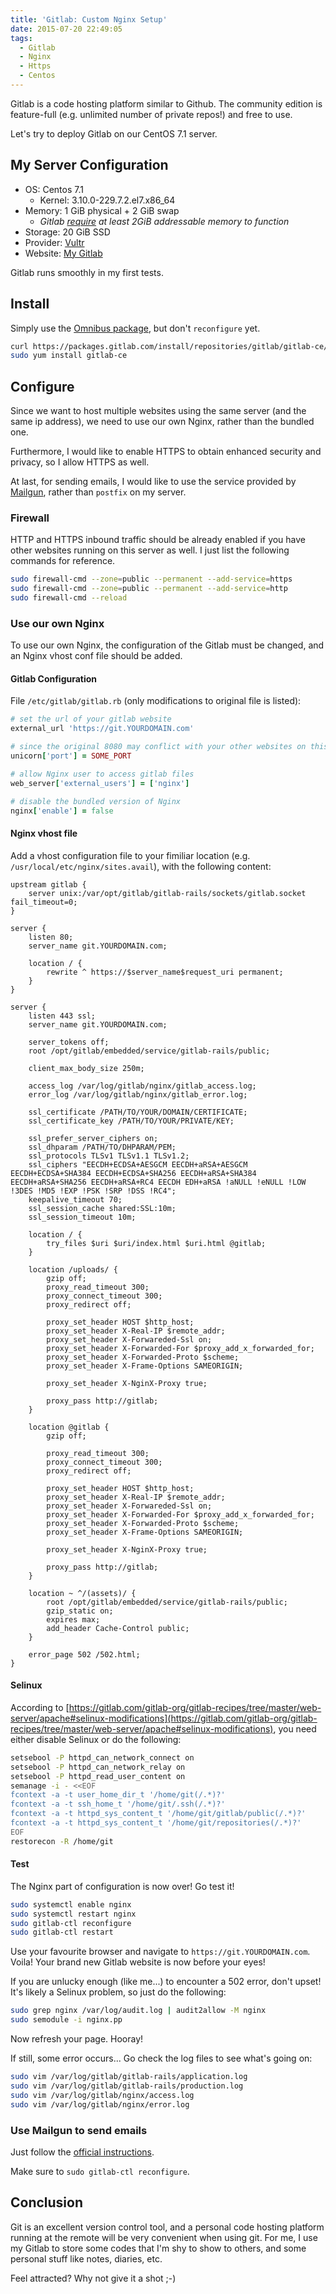 ```yaml
---
title: 'Gitlab: Custom Nginx Setup'
date: 2015-07-20 22:49:05
tags:
  - Gitlab
  - Nginx
  - Https
  - Centos
---
```


Gitlab is a code hosting platform similar to Github. The community edition is feature-full (e.g. unlimited number of private repos!) and free to use.

Let's try to deploy Gitlab on our CentOS 7.1 server.

<!-- more -->

My Server Configuration
--------------------
* OS: Centos 7.1
    * Kernel: 3.10.0-229.7.2.el7.x86_64
* Memory: 1 GiB physical + 2 GiB swap
    * *Gitlab [require](https://gitlab.com/gitlab-org/gitlab-ce/blob/master/doc/install/requirements.md) at least 2GiB addressable memory to function*
* Storage: 20 GiB SSD
* Provider: [Vultr](http://www.vultr.com/?ref=6821868)
* Website: [My Gitlab](https://git.leasunhy.com)

Gitlab runs smoothly in my first tests.

Install
-------
Simply use the [Omnibus package](https://about.gitlab.com/downloads/), but don't `reconfigure` yet.

```bash
curl https://packages.gitlab.com/install/repositories/gitlab/gitlab-ce/script.rpm.sh | sudo bash
sudo yum install gitlab-ce
```

Configure
---------
Since we want to host multiple websites using the same server (and the same ip address), we need to use our own Nginx, rather than the bundled one.

Furthermore, I would like to enable HTTPS to obtain enhanced security and privacy, so I allow HTTPS as well.

At last, for sending emails, I would like to use the service provided by [Mailgun](https://mailgun.com), rather than `postfix` on my server.

### Firewall ###
HTTP and HTTPS inbound traffic should be already enabled if you have other websites running on this server as well. I just list the following commands for reference.

```bash
sudo firewall-cmd --zone=public --permanent --add-service=https
sudo firewall-cmd --zone=public --permanent --add-service=http
sudo firewall-cmd --reload
```

### Use our own Nginx ###
To use our own Nginx, the configuration of the Gitlab must be changed, and an Nginx vhost conf file should be added.

#### Gitlab Configuration ####
File `/etc/gitlab/gitlab.rb` (only modifications to original file is listed):

```ruby
# set the url of your gitlab website
external_url 'https://git.YOURDOMAIN.com'

# since the original 8080 may conflict with your other websites on this server
unicorn['port'] = SOME_PORT

# allow Nginx user to access gitlab files
web_server['external_users'] = ['nginx']

# disable the bundled version of Nginx
nginx['enable'] = false
```

#### Nginx vhost file ####
Add a vhost configuration file to your fimiliar location (e.g. `/usr/local/etc/nginx/sites.avail`), with the following content:

```nginx
upstream gitlab {
    server unix:/var/opt/gitlab/gitlab-rails/sockets/gitlab.socket fail_timeout=0;
}

server {
    listen 80;
    server_name git.YOURDOMAIN.com;
    
    location / {
        rewrite ^ https://$server_name$request_uri permanent;
    }
}

server {
    listen 443 ssl;
    server_name git.YOURDOMAIN.com;

    server_tokens off;
    root /opt/gitlab/embedded/service/gitlab-rails/public;

    client_max_body_size 250m;

    access_log /var/log/gitlab/nginx/gitlab_access.log;
    error_log /var/log/gitlab/nginx/gitlab_error.log;

    ssl_certificate /PATH/TO/YOUR/DOMAIN/CERTIFICATE;
    ssl_certificate_key /PATH/TO/YOUR/PRIVATE/KEY;

    ssl_prefer_server_ciphers on;
    ssl_dhparam /PATH/TO/DHPARAM/PEM;
    ssl_protocols TLSv1 TLSv1.1 TLSv1.2;
    ssl_ciphers "EECDH+ECDSA+AESGCM EECDH+aRSA+AESGCM EECDH+ECDSA+SHA384 EECDH+ECDSA+SHA256 EECDH+aRSA+SHA384 EECDH+aRSA+SHA256 EECDH+aRSA+RC4 EECDH EDH+aRSA !aNULL !eNULL !LOW !3DES !MD5 !EXP !PSK !SRP !DSS !RC4";
    keepalive_timeout 70;
    ssl_session_cache shared:SSL:10m;
    ssl_session_timeout 10m;

    location / {
        try_files $uri $uri/index.html $uri.html @gitlab;
    }

    location /uploads/ {
        gzip off;
        proxy_read_timeout 300;
        proxy_connect_timeout 300;
        proxy_redirect off;

        proxy_set_header HOST $http_host;
        proxy_set_header X-Real-IP $remote_addr;
        proxy_set_header X-Forwareded-Ssl on;
        proxy_set_header X-Forwarded-For $proxy_add_x_forwarded_for;
        proxy_set_header X-Forwarded-Proto $scheme;
        proxy_set_header X-Frame-Options SAMEORIGIN;

        proxy_set_header X-NginX-Proxy true;

        proxy_pass http://gitlab;
    }

    location @gitlab {
        gzip off;

        proxy_read_timeout 300;
        proxy_connect_timeout 300;
        proxy_redirect off;

        proxy_set_header HOST $http_host;
        proxy_set_header X-Real-IP $remote_addr;
        proxy_set_header X-Forwareded-Ssl on;
        proxy_set_header X-Forwarded-For $proxy_add_x_forwarded_for;
        proxy_set_header X-Forwarded-Proto $scheme;
        proxy_set_header X-Frame-Options SAMEORIGIN;

        proxy_set_header X-NginX-Proxy true;

        proxy_pass http://gitlab;
    }

    location ~ ^/(assets)/ {
        root /opt/gitlab/embedded/service/gitlab-rails/public;
        gzip_static on;
        expires max;
        add_header Cache-Control public;
    }

    error_page 502 /502.html;
}
```

#### Selinux ####
According to [https://gitlab.com/gitlab-org/gitlab-recipes/tree/master/web-server/apache#selinux-modifications](https://gitlab.com/gitlab-org/gitlab-recipes/tree/master/web-server/apache#selinux-modifications), you need either disable Selinux or do the following:

```bash
setsebool -P httpd_can_network_connect on
setsebool -P httpd_can_network_relay on
setsebool -P httpd_read_user_content on
semanage -i - <<EOF
fcontext -a -t user_home_dir_t '/home/git(/.*)?'
fcontext -a -t ssh_home_t '/home/git/.ssh(/.*)?'
fcontext -a -t httpd_sys_content_t '/home/git/gitlab/public(/.*)?'
fcontext -a -t httpd_sys_content_t '/home/git/repositories(/.*)?'
EOF
restorecon -R /home/git
```

#### Test ####
The Nginx part of configuration is now over! Go test it!

```bash
sudo systemctl enable nginx
sudo systemctl restart nginx
sudo gitlab-ctl reconfigure
sudo gitlab-ctl restart
```

Use your favourite browser and navigate to `https://git.YOURDOMAIN.com`. Voila! Your brand new Gitlab website is now before your eyes!

If you are unlucky enough (like me...) to encounter a 502 error, don't upset! It's likely a Selinux problem, so just do the following:

```bash
sudo grep nginx /var/log/audit.log | audit2allow -M nginx
sudo semodule -i nginx.pp
```

Now refresh your page. Hooray!

If still, some error occurs... Go check the log files to see what's going on:

```bash
sudo vim /var/log/gitlab/gitlab-rails/application.log
sudo vim /var/log/gitlab/gitlab-rails/production.log
sudo vim /var/log/gitlab/nginx/access.log
sudo vim /var/log/gitlab/nginx/error.log
```

### Use Mailgun to send emails ###
Just follow the [official instructions](https://gitlab.com/gitlab-org/omnibus-gitlab/blob/master/doc/settings/smtp.md).

Make sure to `sudo gitlab-ctl reconfigure`.

Conclusion
----------
Git is an excellent version control tool, and a personal code hosting platform running at the remote will be very convenient when using git. For me, I use my Gitlab to store some codes that I'm shy to show to others, and some personal stuff like notes, diaries, etc.

Feel attracted? Why not give it a shot ;-)

